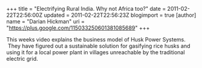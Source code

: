 +++
title = "Electrifying Rural India.  Why not Africa too?"
date = 2011-02-22T22:56:00Z
updated = 2011-02-22T22:56:23Z
blogimport = true 
[author]
	name = "Darian Hickman"
	uri = "https://plus.google.com/115033250601381085689"
+++

This weeks video explains the business model of Husk Power Systems. &nbsp;They have figured out a sustainable solution for gasifying rice husks and using it for a local power plant in villages unreachable by the traditional electric grid.<br /><div class="separator" style="clear: both; text-align: center;"><object width="320" height="266" class="BLOGGER-youtube-video" classid="clsid:D27CDB6E-AE6D-11cf-96B8-444553540000" codebase="http://download.macromedia.com/pub/shockwave/cabs/flash/swflash.cab#version=6,0,40,0" data-thumbnail-src="http://1.gvt0.com/vi/uDQ1soUzMaE/0.jpg"><param name="movie" value="http://www.youtube.com/v/uDQ1soUzMaE&fs=1&source=uds" /><param name="bgcolor" value="#FFFFFF" /><embed width="320" height="266" src="http://www.youtube.com/v/uDQ1soUzMaE&fs=1&source=uds" type="application/x-shockwave-flash"></embed></object></div>
